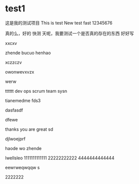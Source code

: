 # test1
这是我的测试项目
This is test
New test fast
12345676

真的么，好的
快测
天呢，我要测试一个是否真的存在的东西 
好好写

xxcxv


zhende bucuo henhao



xczzczv


owonwevxvzx

werw


tttttt
dev ops scrum team sysn

tianemedme fds3



dasfasdf

dfewe

thanks you are great
sd


djlwoejprf



haode wo zhende 



lwellsleo
1111111111111
22222222222
4444444444444




eewrweqwqqw
s



2222222
